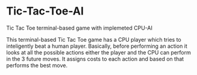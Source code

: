 # Tic-Tac-Toe-AI
Tic Tac Toe terminal-based game with implemeted CPU-AI

This terminal-based Tic Tac Toe game has a CPU player which tries to inteligently beat a human player.
Basically, before performing an action it looks at all the possible actions either the player and the CPU can perform in the 3 future moves.
It assigns costs to each action and based on that performs the best move.
